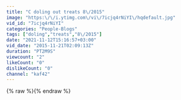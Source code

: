 ```yaml
---
title: "C doling out treats 8\/2015"
image: "https:\/\/i.ytimg.com\/vi\/7icjq4rNiYI\/hqdefault.jpg"
vid_id: "7icjq4rNiYI"
categories: "People-Blogs"
tags: ["doling","treats","8\/2015"]
date: "2021-11-12T15:16:57+03:00"
vid_date: "2015-11-21T02:09:13Z"
duration: "PT2M9S"
viewcount: "2"
likeCount: "0"
dislikeCount: "0"
channel: "kaf42"
---
```

{% raw %}{% endraw %}
